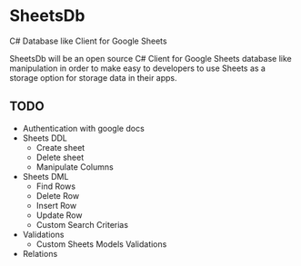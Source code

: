 SheetsDb
========

C# Database like Client for Google Sheets

SheetsDb will be an open source C# Client for Google Sheets database like manipulation in order to make easy to developers to use Sheets as a storage option for storage data in their apps.

## TODO

* Authentication with google docs
* Sheets DDL
  * Create sheet
  * Delete sheet
  * Manipulate Columns
* Sheets DML
  * Find Rows
  * Delete Row
  * Insert Row
  * Update Row
  * Custom Search Criterias
* Validations
  * Custom Sheets Models Validations
*  Relations
